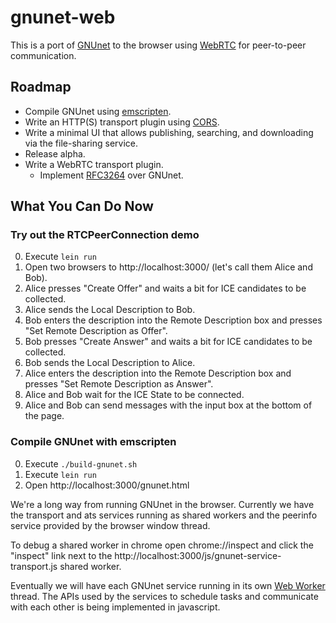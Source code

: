 gnunet-web
==========

This is a port of [GNUnet] to the browser using [WebRTC] for peer-to-peer
communication.

Roadmap
-------
* Compile GNUnet using [emscripten].
* Write an HTTP(S) transport plugin using [CORS].
* Write a minimal UI that allows publishing, searching, and downloading via the
  file-sharing service.
* Release alpha.
* Write a WebRTC transport plugin.
    * Implement [RFC3264] over GNUnet.

What You Can Do Now
-------------------

### Try out the RTCPeerConnection demo ###
0. Execute `lein run`
1. Open two browsers to http://localhost:3000/ (let's call them Alice and Bob).
2. Alice presses "Create Offer" and waits a bit for ICE candidates to be
   collected.
3. Alice sends the Local Description to Bob.
4. Bob enters the description into the Remote Description box and presses
   "Set Remote Description as Offer".
5. Bob presses "Create Answer" and waits a bit for ICE candidates to be
   collected.
6. Bob sends the Local Description to Alice.
7. Alice enters the description into the Remote Description box and presses
   "Set Remote Description as Answer".
8. Alice and Bob wait for the ICE State to be connected.
9. Alice and Bob can send messages with the input box at the bottom of the page.

### Compile GNUnet with emscripten ###
0. Execute `./build-gnunet.sh`
1. Execute `lein run`
2. Open http://localhost:3000/gnunet.html

We're a long way from running GNUnet in the browser. Currently we have the
transport and ats services running as shared workers and the peerinfo service
provided by the browser window thread.

To debug a shared worker in chrome open chrome://inspect and click the
"inspect" link next to the http://localhost:3000/js/gnunet-service-transport.js
shared worker.

Eventually we will have each GNUnet service running in its own [Web Worker]
thread. The APIs used by the services to schedule tasks and communicate with
each other is being implemented in javascript.

  [gnunet]: https://gnunet.org
  [webrtc]: http://www.webrtc.org
  [emscripten]: https://github.com/kripken/emscripten
  [rfc3264]: http://www.ietf.org/rfc/rfc3264.txt
  [web worker]: http://www.w3.org/TR/workers/
  [cors]: http://www.w3.org/TR/access-control/
